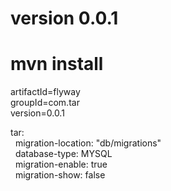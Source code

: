 #  version 0.0.1
# mvn install

artifactId=flyway<br>
groupId=com.tar<br>
version=0.0.1<br>

tar:<br>
&nbsp;&nbsp;migration-location: "db/migrations"<br>
&nbsp;&nbsp;database-type: MYSQL<br>
&nbsp;&nbsp;migration-enable: true<br>
&nbsp;&nbsp;migration-show: false<br>
